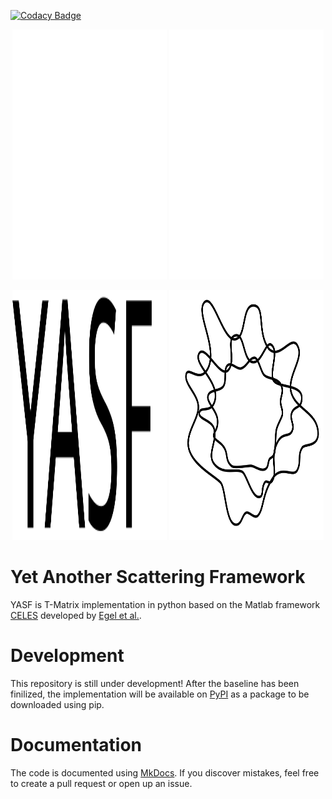 [![Codacy Badge](https://app.codacy.com/project/badge/Grade/f4f8ef02c45748d9b2b477d7f29d219d)](https://app.codacy.com/gh/AGBV/YASF/dashboard?utm_source=gh&utm_medium=referral&utm_content=&utm_campaign=Badge_grade)

<p align="center" width="100%">
<img height="400" width="49%" src="assets/images/logo_white.svg#gh-dark-mode-only">
<img height="400" width="49%" src="assets/images/yasf_white.svg#gh-dark-mode-only">
</p>
<p align="center" width="100%">
<img height="400" width="49%" src="assets/images/yasf_black.svg#gh-light-mode-only">
<img height="400" width="49%" src="assets/images/logo_black.svg#gh-light-mode-only">
</p>

# Yet Another Scattering Framework
YASF is T-Matrix implementation in python based on the Matlab framework [CELES](https://github.com/disordered-photonics/celes) developed by [Egel et al.](https://arxiv.org/abs/1706.02145).

# Development
This repository is still under development!
After the baseline has been finilized, the implementation will be available on [PyPI](https://pypi.org/) as a package to be downloaded using pip.

# Documentation
The code is documented using [MkDocs](https://www.mkdocs.org/). If you discover mistakes, feel free to create a pull request or open up an issue.